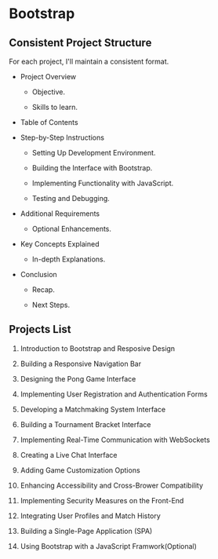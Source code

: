 # Bootstrap
## Consistent Project Structure
For each project, I'll maintain a consistent format.

- Project Overview

    - Objective.

    - Skills to learn.

- Table of Contents

- Step-by-Step Instructions

    - Setting Up Development Environment.

    - Building the Interface with Bootstrap.

    - Implementing Functionality with JavaScript.

    - Testing and Debugging.

- Additional Requirements

    - Optional Enhancements.

- Key Concepts Explained

    - In-depth Explanations.

- Conclusion

    - Recap.
    
    - Next Steps.

## Projects List

1. Introduction to Bootstrap and Resposive Design

2. Building a Responsive Navigation Bar

3. Designing the Pong Game Interface

4. Implementing User Registration and Authentication Forms

5. Developing a Matchmaking System Interface

6. Building a Tournament Bracket Interface

7. Implementing Real-Time Communication with WebSockets

8. Creating a Live Chat Interface

9. Adding Game Customization Options

10. Enhancing Accessibility and Cross-Brower Compatibility

11. Implementing Security Measures on the Front-End

12. Integrating User Profiles and Match History

13. Building a Single-Page Application (SPA)

14. Using Bootstrap with a JavaScript Framwork(Optional)

<!--
Updated Project List: Learning Bootstrap and JavaScript for ft_transcendence
1. Introduction to Bootstrap and Responsive Design
Objective: Learn how to set up a Bootstrap project and understand the basics of responsive design.
Skills You'll Learn:
Including Bootstrap in your project.
Using Bootstrap's grid system for responsive layouts.
Basic Bootstrap components and utilities.
Additional Requirements:
Experiment with different Bootstrap components like buttons, forms, and alerts.
Create a simple responsive page that adjusts to various screen sizes.
2. Building a Responsive Navigation Bar
Objective: Create a responsive navigation bar that adapts to different screen sizes.
Skills You'll Learn:
Implementing Bootstrap's navbar component.
Customizing navigation links and dropdowns.
Understanding mobile-first design principles.
Additional Requirements:
Add a brand logo or name to the navbar.
Include dropdown menus and ensure they work on mobile devices.
3. Designing the Pong Game Interface
Objective: Create the user interface for the Pong game using Bootstrap.
Skills You'll Learn:
Using Bootstrap's grid and layout system to position game elements.
Incorporating HTML5 <canvas> for the game area.
Styling the game interface with Bootstrap classes.
Additional Requirements:
Design a game area that is responsive and centered.
Add start, pause, and reset buttons styled with Bootstrap.
4. Implementing User Registration and Authentication Forms
Objective: Build user registration and login forms with validation.
Skills You'll Learn:
Creating forms using Bootstrap form components.
Implementing client-side form validation with JavaScript.
Enhancing form accessibility and usability.
Additional Requirements:
Use Bootstrap's validation classes to provide feedback.
Ensure forms are secure and protect against basic vulnerabilities.
5. Developing a Matchmaking System Interface
Objective: Design the interface for a matchmaking system for the Pong game.
Skills You'll Learn:
Creating interactive UI components with Bootstrap.
Managing state and user interactions with JavaScript.
Displaying dynamic content such as player lists and match statuses.
Additional Requirements:
Implement a waiting area where users can see available matches.
Use modals or alerts to notify users of match updates.
6. Building a Tournament Bracket Interface
Objective: Create a visual representation of tournaments and matchups.
Skills You'll Learn:
Using Bootstrap cards and grids to display tournament brackets.
Dynamically updating the bracket based on game outcomes.
Handling user inputs for tournament registration.
Additional Requirements:
Allow users to view the tournament schedule.
Highlight the current and upcoming matches.
7. Implementing Real-Time Communication with WebSockets
Objective: Add real-time features like live game updates and chat.
Skills You'll Learn:
Understanding WebSockets and real-time communication.
Integrating WebSocket functionality into your JavaScript code.
Displaying real-time updates in the UI using Bootstrap components.
Additional Requirements:
Show live scores and game statuses.
Handle disconnections and reconnections gracefully.
8. Creating a Live Chat Interface
Objective: Develop a live chat system for users.
Skills You'll Learn:
Designing a chat interface using Bootstrap's list groups and media objects.
Handling real-time messages with JavaScript and WebSockets.
Implementing features like user mentions, timestamps, and notifications.
Additional Requirements:
Include online/offline status indicators for users.
Allow users to create private chat rooms or direct messages.
9. Adding Game Customization Options
Objective: Allow users to customize game settings.
Skills You'll Learn:
Using Bootstrap forms and input groups for settings.
Managing user preferences with JavaScript.
Enhancing user experience with modals and tooltips.
Additional Requirements:
Provide options like difficulty level, paddle size, or game themes.
Save user preferences locally or on the server.
10. Enhancing Accessibility and Cross-Browser Compatibility
Objective: Ensure your website is accessible and works across different browsers.
Skills You'll Learn:
Implementing best practices for web accessibility.
Testing and optimizing for different browsers.
Using Bootstrap's accessibility features.
Additional Requirements:
Include ARIA labels and roles where appropriate.
Test the website on at least three different browsers.
11. Implementing Security Measures on the Front-End
Objective: Protect your website against common security vulnerabilities.
Skills You'll Learn:
Sanitizing user inputs to prevent XSS attacks.
Implementing HTTPS connections.
Understanding front-end security best practices.
Additional Requirements:
Use content security policies (CSP).
Ensure all third-party libraries are up-to-date and secure.
12. Integrating User Profiles and Match History
Objective: Create user profiles that display stats and match history.
Skills You'll Learn:
Using Bootstrap tables and cards to display data.
Fetching and displaying data with JavaScript.
Implementing pagination and filtering.
Additional Requirements:
Allow users to upload avatars with Bootstrap's custom file input.
Display win/loss ratios and recent matches.
13. Building a Single-Page Application (SPA)
Objective: Transform your website into a single-page application.
Skills You'll Learn:
Managing navigation and state without full page reloads.
Implementing routing with JavaScript.
Enhancing performance and user experience.
Additional Requirements:
Use the History API to manage browser navigation.
Provide smooth transitions between different views.
14. Using Bootstrap with a JavaScript Framework (Optional)
Objective: If permitted, integrate a front-end framework like React with Bootstrap.
Skills You'll Learn:
Setting up a React project with Bootstrap (React-Bootstrap or Bootstrap CSS).
Building components and managing state in React.
Implementing the same features using a modern JavaScript framework.
Additional Requirements:
Recreate the Pong game interface using React components.
Manage real-time updates with React state and lifecycle methods.
Consistent Project Structure
For each project, we'll maintain the following structure to facilitate your learning:

Project Overview
Objective
Skills You'll Learn
Step-by-Step Instructions
Setting Up Your Development Environment
Tools and prerequisites.
Building the Interface with Bootstrap
Detailed instructions on constructing the UI.
Implementing Functionality with JavaScript
Adding interactivity and logic.
Testing and Debugging
Tips for ensuring your project works correctly.
Additional Requirements
Optional Enhancements
Extra features to challenge yourself.
Key Concepts Explained
In-depth Explanations
Clarify complex topics and concepts.
Conclusion
Recap
Summarize what you've learned.
Next Steps
Suggestions for further learning.
Why This Approach Aligns with Your Goals
Targeted Learning: Each project is designed to build specific skills that directly contribute to the requirements of the ft_transcendence project.
Progressive Complexity: The projects are ordered from basic to advanced, allowing you to build upon your knowledge incrementally.
Practical Application: By working on these projects, you'll gain hands-on experience with the actual features you need to implement, such as real-time communication, user authentication, and game interfaces.
Alignment with Project Requirements: The updated project list covers key aspects like security measures, accessibility, and SPA development, which are crucial for your main project.
Next Steps
I recommend starting with Project 1: Introduction to Bootstrap and Responsive Design to familiarize yourself with the Bootstrap framework. Once comfortable, you can proceed sequentially or focus on projects that align closely with the immediate requirements of your ft_transcendence project.

Would you like to begin with the first project, or is there a specific area you'd like to focus on next? Feel free to let me know, and I can provide a detailed guide for that project, including step-by-step instructions and additional resources.

I'm here to support you throughout your learning journey, so don't hesitate to ask if you have any questions or need further clarification on any topic!
-->
